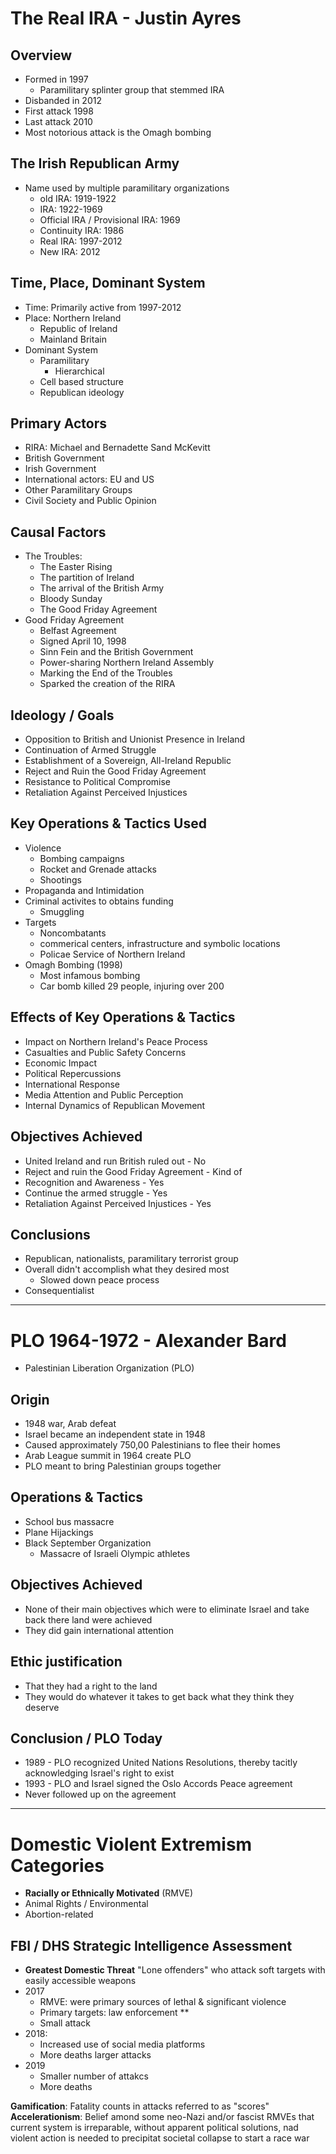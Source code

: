 # The Real IRA - Justin Ayres

## Overview
- Formed in 1997
	- Paramilitary splinter group that stemmed IRA
- Disbanded in 2012
- First attack 1998
- Last attack 2010
- Most notorious attack is the Omagh bombing

## The Irish Republican Army
- Name used by multiple paramilitary organizations
	- old IRA: 1919-1922
	- IRA: 1922-1969
	- Official IRA / Provisional IRA: 1969
	- Continuity IRA: 1986
	- Real IRA: 1997-2012
	- New IRA: 2012

## Time, Place, Dominant System
- Time: Primarily active from 1997-2012
- Place: Northern Ireland
	- Republic of Ireland
	- Mainland Britain
- Dominant System
	- Paramilitary
		- Hierarchical
	- Cell based structure
	- Republican ideology

## Primary Actors
- RIRA: Michael and Bernadette Sand McKevitt
- British Government
- Irish Government
- International actors: EU and US
- Other Paramilitary Groups
- Civil Society and Public Opinion

## Causal Factors
- The Troubles:
	- The Easter Rising
	- The partition of Ireland
	- The arrival of the British Army
	- Bloody Sunday
	- The Good Friday Agreement
- Good Friday Agreement
	- Belfast Agreement
	- Signed April 10, 1998
	- Sinn Fein and the British Government 
	- Power-sharing Northern Ireland Assembly
	- Marking the End of the Troubles
	- Sparked the creation of the RIRA

## Ideology / Goals
- Opposition to British and Unionist Presence in Ireland
- Continuation of Armed Struggle
- Establishment of a Sovereign, All-Ireland Republic
- Reject and Ruin the Good Friday Agreement
- Resistance to Political Compromise
- Retaliation Against Perceived Injustices

## Key Operations & Tactics Used
- Violence
	- Bombing campaigns
	- Rocket and Grenade attacks
	- Shootings
- Propaganda and Intimidation
- Criminal activites to obtains funding
	- Smuggling
- Targets
	- Noncombatants
	- commerical centers, infrastructure and symbolic locations
	- Policae Service of Northern Ireland
- Omagh Bombing (1998)
	- Most infamous bombing
	- Car bomb killed 29 people, injuring over 200

## Effects of Key Operations & Tactics
- Impact on Northern Ireland's Peace Process
- Casualties and Public Safety Concerns
- Economic Impact
- Political Repercussions
- International Response
- Media Attention and Public Perception
- Internal Dynamics of Republican Movement

## Objectives Achieved
- United Ireland and run British ruled out - No
- Reject and ruin the Good Friday Agreement - Kind of
- Recognition and Awareness - Yes
- Continue the armed struggle - Yes
- Retaliation Against Perceived Injustices - Yes

## Conclusions
- Republican, nationalists, paramilitary terrorist group
- Overall didn't accomplish what they desired most
	- Slowed down peace process
- Consequentialist

---

# PLO 1964-1972 - Alexander Bard
- Palestinian Liberation Organization (PLO)

## Origin
- 1948 war, Arab defeat
- Israel became an independent state in 1948
- Caused approximately 750,00 Palestinians to flee their homes
- Arab League summit  in 1964 create PLO
- PLO meant to bring Palestinian groups together

## Operations & Tactics
- School bus massacre
- Plane Hijackings
- Black September Organization
	- Massacre of Israeli Olympic athletes

## Objectives Achieved
- None of their main objectives which were to eliminate Israel and take back there land were achieved
- They did gain international attention

## Ethic justification
- That they had a right to the land
- They would do whatever it takes to get back what they think they deserve

## Conclusion / PLO Today
- 1989 - PLO recognized United Nations Resolutions, thereby tacitly acknowledging Israel's right to exist
- 1993 - PLO and Israel signed the Oslo Accords Peace agreement
- Never followed up on the agreement 

---

# Domestic Violent Extremism Categories
- **Racially or Ethnically Motivated** (RMVE)
- Animal Rights / Environmental 
- Abortion-related

## FBI / DHS Strategic Intelligence Assessment
- **Greatest Domestic Threat** "Lone offenders" who attack soft targets with easily accessible weapons
- 2017
	- RMVE: were primary sources of lethal & significant violence
	- Primary targets: law enforcement **
	- Small attack
- 2018:
	- Increased use of social media platforms
	- More deaths larger attacks
- 2019
	- Smaller number of attakcs
	- More deaths

**Gamification**: Fatality counts in attacks referred to as "scores"
**Accelerationism**: Belief amond some neo-Nazi and/or fascist RMVEs that current system is irreparable, without apparent political solutions, nad violent action is needed to precipitat societal collapse to start a race war 